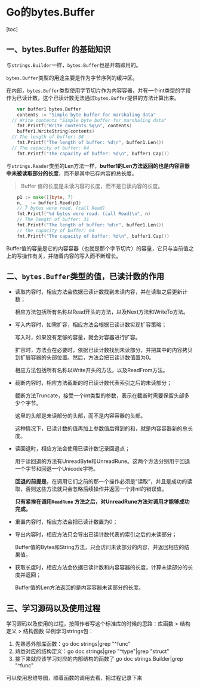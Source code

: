 # Go的bytes.Buffer

[toc]

## 一、bytes.Buffer 的基础知识

与`strings.Builder`一样，`bytes.Buffer`也是开箱即用的。

`bytes.Buffer`类型的用途主要是作为字节序列的缓冲区。

在内部，`bytes.Buffer`类型使用字节切片作为内容容器，并有一个int类型的字段作为已读计数，这个已读计数无法通过`bytes.Buffer`提供的方法计算出来。

```go
	var buffer1 bytes.Buffer
	contents := "Simple byte buffer for marshaling data"
  // Write contents "Simple byte buffer for marshaling data"
	fmt.Printf("Write contents %q\n", contents)
	buffer1.WriteString(contents)
  // The length of buffer: 38
	fmt.Printf("The length of buffer: %d\n", buffer1.Len())
  // The capacity of buffer: 64
	fmt.Printf("The capacity of buffer: %d\n", buffer1.Cap())
```

与`strings.Reader`类型的Len方法一样，**buffer1的Len方法返回的也是内容容器中未被读取部分的长度**，而不是其中已存内容的总长度。

> Buffer 值的长度是未读内容的长度，而不是已读内容的长度。

```go
	p1 := make([]byte, 7)
	n, _ := buffer1.Read(p1)
	// 7 bytes were read. (call Read)
	fmt.Printf("%d bytes were read. (call Read)\n", n)
	// The length of buffer: 31
	fmt.Printf("The length of buffer: %d\n", buffer1.Len())
	// The capacity of buffer: 64
	fmt.Printf("The capacity of buffer: %d\n", buffer1.Cap())
```

Buffer值的容量是它的内容容器（也就是那个字节切片）的容量，它只与当前值之上的写操作有关，并随着内容的写入而不断增长。

## 二、`bytes.Buffer`类型的值，已读计数的作用

- 读取内容时，相应方法会依据已读计数找到未读内容，并在读取之后更新计数；

  相应方法包括所有名称以Read开头的方法，以及Next方法和WriteTo方法。

- 写入内容时，如需扩容，相应方法会根据已读计数实现扩容策略；

  写入时，如果没有足够的容量，就会对容器进行扩容。

  扩容时，方法会在必要时，依据已读计数找到未读部分，并把其中的内容拷贝到扩展容器的头部位置。然后，方法会把已读计数值置为0。

  相应方法包括所有名称以Write开头的方法，以及ReadFrom方法。

- 截断内容时，相应方法截断的时已读计数代表索引之后的未读部分；

  截断方法Truncate，接受一个int类型的参数，表示在截断时需要保留头部多少个字节。

  这里的头部是未读部分的头部，而不是内容容器的头部。

  这种情况下，已读计数的值再加上参数值后得到的和，就是内容容器新的总长度。

- 读回退时，相应方法会使用已读计数记录回退点；

  用于读回退的方法有UnreadByte和UnreadRune。这两个方法分别用于回退一个字节和回退一个Unicode字符。

  **回退的前提是**，在调用它们之前的那一个操作必须是“读取”，并且是成功的读取，否则这些方法就只会忽略后续操作并返回一个非nil的错误值。

  **只有紧挨在调用`ReadRune` 方法之后，对UnreadRune方法对调用才能够成功完成。**

- 重置内容时，相应方法会把已读计数置为0；

- 导出内容时，相应方法只会导出已读计数代表的索引之后的未读部分；

  Buffer值的Bytes和String方法，只会访问未读部分的内容，并返回相应的结果值。

- 获取长度时，相应方法会依据已读计数和内容容器的长度，计算未读部分的长度并返回；

  Buffer值的Len方法返回的是内容容器未读部分的长度。

## 三、学习源码以及使用过程

学习源码以及使用的过程，按照作者写这个标准库的时候的思路：库函数 > 结构定义 > 结构函数 举例学习strings包： 

1. 先熟悉外部库函数：go doc strings|grep "^func" 
2. 熟悉对应的结构定义：go doc strings|grep "^type"|grep "struct" 
3. 接下来就应该学习对应的内部结构的函数了 go doc strings.Builder|grep "^func" 

可以使用思维导图，顺着函数的调用去看，把过程记录下来
